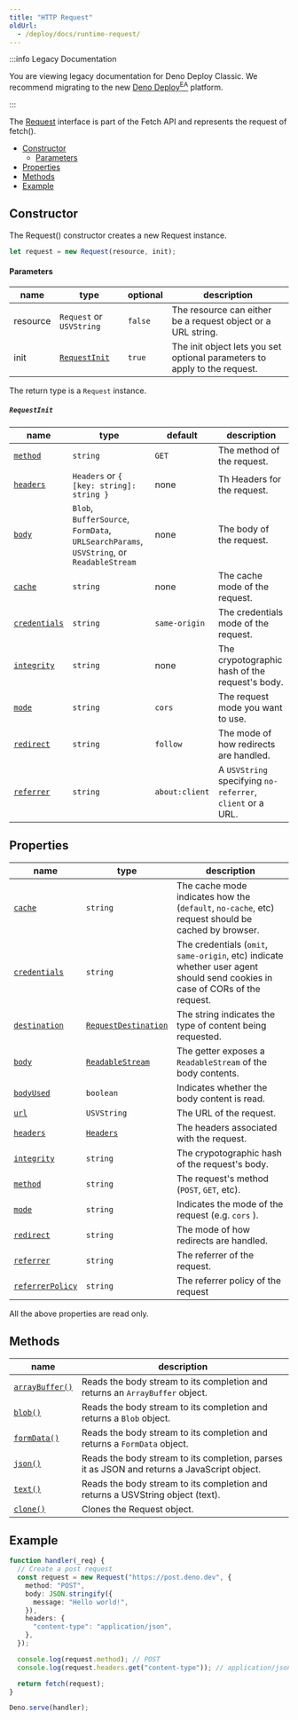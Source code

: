 ```yaml
---
title: "HTTP Request"
oldUrl:
  - /deploy/docs/runtime-request/
---
```


:::info Legacy Documentation

You are viewing legacy documentation for Deno Deploy Classic. We recommend
migrating to the new
<a href="/deploy/early-access/">Deno Deploy<sup>EA</sup></a> platform.

:::

The [Request](https://developer.mozilla.org/en-US/docs/Web/API/Request)
interface is part of the Fetch API and represents the request of fetch().

- [Constructor](#constructor)
  - [Parameters](#parameters)
- [Properties](#properties)
- [Methods](#methods)
- [Example](#example)

## Constructor

The Request() constructor creates a new Request instance.

```ts
let request = new Request(resource, init);
```

#### Parameters

| name     | type                          | optional | description                                                               |
| -------- | ----------------------------- | -------- | ------------------------------------------------------------------------- |
| resource | `Request` or `USVString`      | `false`  | The resource can either be a request object or a URL string.              |
| init     | [`RequestInit`](#requestinit) | `true`   | The init object lets you set optional parameters to apply to the request. |

The return type is a `Request` instance.

##### `RequestInit`

| name                         | type                                                                                    | default        | description                                                |
| ---------------------------- | --------------------------------------------------------------------------------------- | -------------- | ---------------------------------------------------------- |
| [`method`][method]           | `string`                                                                                | `GET`          | The method of the request.                                 |
| [`headers`][headers]         | `Headers` or `{ [key: string]: string }`                                                | none           | Th Headers for the request.                                |
| [`body`][body]               | `Blob`, `BufferSource`, `FormData`, `URLSearchParams`, `USVString`, or `ReadableStream` | none           | The body of the request.                                   |
| [`cache`][cache]             | `string`                                                                                | none           | The cache mode of the request.                             |
| [`credentials`][credentials] | `string`                                                                                | `same-origin`  | The credentials mode of the request.                       |
| [`integrity`][integrity]     | `string`                                                                                | none           | The crypotographic hash of the request's body.             |
| [`mode`][mode]               | `string`                                                                                | `cors`         | The request mode you want to use.                          |
| [`redirect`][redirect]       | `string`                                                                                | `follow`       | The mode of how redirects are handled.                     |
| [`referrer`][referrer]       | `string`                                                                                | `about:client` | A `USVString` specifying `no-referrer`, `client` or a URL. |

## Properties

| name                               | type                                       | description                                                                                                                  |
| ---------------------------------- | ------------------------------------------ | ---------------------------------------------------------------------------------------------------------------------------- |
| [`cache`][cache]                   | `string`                                   | The cache mode indicates how the (`default`, `no-cache`, etc) request should be cached by browser.                           |
| [`credentials`][credentials]       | `string`                                   | The credentials (`omit`, `same-origin`, etc) indicate whether user agent should send cookies in case of CORs of the request. |
| [`destination`][destination]       | [`RequestDestination`][requestdestination] | The string indicates the type of content being requested.                                                                    |
| [`body`][body]                     | [`ReadableStream`][readablestream]         | The getter exposes a `ReadableStream` of the body contents.                                                                  |
| [`bodyUsed`][bodyused]             | `boolean`                                  | Indicates whether the body content is read.                                                                                  |
| [`url`][url]                       | `USVString`                                | The URL of the request.                                                                                                      |
| [`headers`][headers]               | [`Headers`](runtime-headers)               | The headers associated with the request.                                                                                     |
| [`integrity`][integrity]           | `string`                                   | The crypotographic hash of the request's body.                                                                               |
| [`method`][method]                 | `string`                                   | The request's method (`POST`, `GET`, etc).                                                                                   |
| [`mode`][mode]                     | `string`                                   | Indicates the mode of the request (e.g. `cors` ).                                                                            |
| [`redirect`][redirect]             | `string`                                   | The mode of how redirects are handled.                                                                                       |
| [`referrer`][referrer]             | `string`                                   | The referrer of the request.                                                                                                 |
| [`referrerPolicy`][referrerpolicy] | `string`                                   | The referrer policy of the request                                                                                           |

All the above properties are read only.

## Methods

| name                           | description                                                                                 |
| ------------------------------ | ------------------------------------------------------------------------------------------- |
| [`arrayBuffer()`][arraybuffer] | Reads the body stream to its completion and returns an `ArrayBuffer` object.                |
| [`blob()`][blob]               | Reads the body stream to its completion and returns a `Blob` object.                        |
| [`formData()`][formdata]       | Reads the body stream to its completion and returns a `FormData` object.                    |
| [`json()`][json]               | Reads the body stream to its completion, parses it as JSON and returns a JavaScript object. |
| [`text()`][text]               | Reads the body stream to its completion and returns a USVString object (text).              |
| [`clone()`][clone]             | Clones the Request object.                                                                  |

## Example

```ts
function handler(_req) {
  // Create a post request
  const request = new Request("https://post.deno.dev", {
    method: "POST",
    body: JSON.stringify({
      message: "Hello world!",
    }),
    headers: {
      "content-type": "application/json",
    },
  });

  console.log(request.method); // POST
  console.log(request.headers.get("content-type")); // application/json

  return fetch(request);
}

Deno.serve(handler);
```

[cache]: https://developer.mozilla.org/en-US/docs/Web/API/Request/cache
[credentials]: https://developer.mozilla.org/en-US/docs/Web/API/Request/credentials
[destination]: https://developer.mozilla.org/en-us/docs/web/api/request/destination
[requestdestination]: https://developer.mozilla.org/en-US/docs/Web/API/RequestDestination
[body]: https://developer.mozilla.org/en-US/docs/Web/API/Body/body
[bodyused]: https://developer.mozilla.org/en-US/docs/Web/API/Body/bodyUsed
[url]: https://developer.mozilla.org/en-US/docs/Web/API/Request/url
[headers]: https://developer.mozilla.org/en-US/docs/Web/API/Request/headers
[method]: https://developer.mozilla.org/en-US/docs/Web/API/Request/method
[integrity]: https://developer.mozilla.org/en-US/docs/Web/API/Request/integrity
[mode]: https://developer.mozilla.org/en-US/docs/Web/API/Request/mode
[redirect]: https://developer.mozilla.org/en-US/docs/Web/API/Request/redirect
[referrer]: https://developer.mozilla.org/en-US/docs/Web/API/Request/referrer
[referrerpolicy]: https://developer.mozilla.org/en-US/docs/Web/API/Request/referrerpolicy
[readablestream]: https://developer.mozilla.org/en-US/docs/Web/API/ReadableStream
[arraybuffer]: https://developer.mozilla.org/en-US/docs/Web/API/Body/arrayBuffer
[blob]: https://developer.mozilla.org/en-US/docs/Web/API/Body/blob
[json]: https://developer.mozilla.org/en-US/docs/Web/API/Body/json
[text]: https://developer.mozilla.org/en-US/docs/Web/API/Body/text
[formdata]: https://developer.mozilla.org/en-US/docs/Web/API/Body/formdata
[clone]: https://developer.mozilla.org/en-US/docs/Web/API/Request/clone
